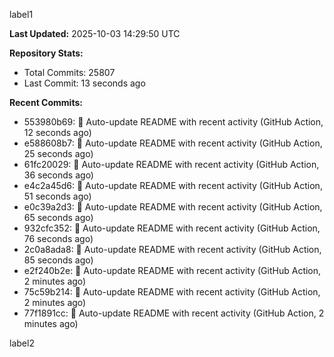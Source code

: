 
label1 
<!-- ACTIVITY_START -->
**Last Updated:** 2025-10-03 14:29:50 UTC

**Repository Stats:**
- Total Commits: 25807
- Last Commit: 13 seconds ago

**Recent Commits:**
- 553980b69: 🤖 Auto-update README with recent activity (GitHub Action, 12 seconds ago)
- e588608b7: 🤖 Auto-update README with recent activity (GitHub Action, 25 seconds ago)
- 61fc20029: 🤖 Auto-update README with recent activity (GitHub Action, 36 seconds ago)
- e4c2a45d6: 🤖 Auto-update README with recent activity (GitHub Action, 51 seconds ago)
- e0c39a2d3: 🤖 Auto-update README with recent activity (GitHub Action, 65 seconds ago)
- 932cfc352: 🤖 Auto-update README with recent activity (GitHub Action, 76 seconds ago)
- 2c0a8ada8: 🤖 Auto-update README with recent activity (GitHub Action, 85 seconds ago)
- e2f240b2e: 🤖 Auto-update README with recent activity (GitHub Action, 2 minutes ago)
- 75c59b214: 🤖 Auto-update README with recent activity (GitHub Action, 2 minutes ago)
- 77f1891cc: 🤖 Auto-update README with recent activity (GitHub Action, 2 minutes ago)
<!-- ACTIVITY_END -->

label2
